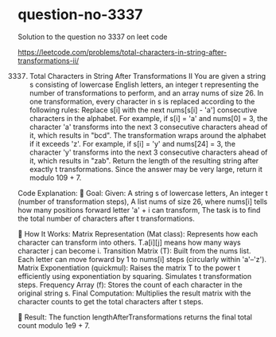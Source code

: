 # question-no-3337
Solution to the question no 3337 on leet code 


https://leetcode.com/problems/total-characters-in-string-after-transformations-ii/

3337. Total Characters in String After Transformations II
You are given a string s consisting of lowercase English letters, an integer t representing the number of transformations to perform, and an array nums of size 26. In one transformation, every character in s is replaced according to the following rules:
Replace s[i] with the next nums[s[i] - 'a'] consecutive characters in the alphabet. For example, if s[i] = 'a' and nums[0] = 3, the character 'a' transforms into the next 3 consecutive characters ahead of it, which results in "bcd".
The transformation wraps around the alphabet if it exceeds 'z'. For example, if s[i] = 'y' and nums[24] = 3, the character 'y' transforms into the next 3 consecutive characters ahead of it, which results in "zab".
Return the length of the resulting string after exactly t transformations.
Since the answer may be very large, return it modulo 109 + 7.

Code Explanation:
🧠 Goal:
Given:
A string s of lowercase letters,
An integer t (number of transformation steps),
A list nums of size 26, where nums[i] tells how many positions forward letter 'a' + i can transform,
The task is to find the total number of characters after t transformations.

🔄 How It Works:
Matrix Representation (Mat class):
Represents how each character can transform into others.
T.a[i][j] means how many ways character j can become i.
Transition Matrix (T):
Built from the nums list.
Each letter can move forward by 1 to nums[i] steps (circularly within 'a'–'z').
Matrix Exponentiation (quickmul):
Raises the matrix T to the power t efficiently using exponentiation by squaring.
Simulates t transformation steps.
Frequency Array (f):
Stores the count of each character in the original string s.
Final Computation:
Multiplies the result matrix with the character counts to get the total characters after t steps.

🧾 Result:
The function lengthAfterTransformations returns the final total count modulo 1e9 + 7.
